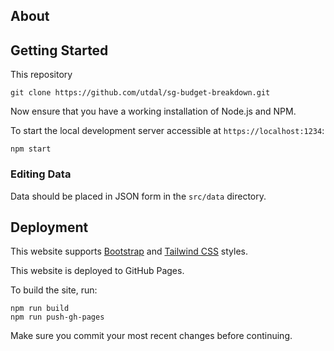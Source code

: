 ## About

## Getting Started

This repository

```shell
git clone https://github.com/utdal/sg-budget-breakdown.git
```

Now ensure that you have a working installation of Node.js and NPM.

To start the local development server accessible at `https://localhost:1234`:

```shell
npm start
```

### Editing Data

Data should be placed in JSON form in the `src/data` directory.

## Deployment

This website supports [Bootstrap](https://getbootstrap.com/) and [Tailwind CSS](https://tailwindcss.com)
styles.

This website is deployed to GitHub Pages.

To build the site, run:

```shell
npm run build
npm run push-gh-pages
```

Make sure you commit your most recent changes before continuing.
